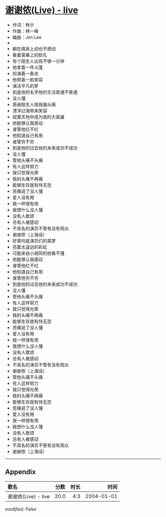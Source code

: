 # [谢谢侬(Live) - live](https://music.163.com/song?id=66570)

* 作词：林夕
* 作曲：林一峰
* 编曲：Jim Lee
* 
* 躺在病床上动也不想动
* 看着萤幕上的脸孔
* 有个陌生人出现不够一分钟
* 他拿着一件斗篷
* 扮演着一条龙
* 他带着一脸笑容
* 演活平凡的梦
* 到底他的名字他的生活普通不普通
* 没人懂
* 感谢陌生人陪我偏头痛
* 漂洋过海带来笑容
* 寂寞天地中成为我的大英雄
* 他能够让我感动
* 谁管他红不红
* 他知道自己有用
* 谁管穷不穷
* 到底他的过去他的未来成功不成功
* 没人懂
* 管他头痛不头痛
* 有人这样努力
* 我只觉得光荣
* 我的头痛不再痛
* 能够生存就有恃无恐
* 苦痛说了没人懂
* 爱人没有用
* 我一样很有用
* 我想什么没人懂
* 没有人歌颂
* 总有人被感动
* 不具名的演员不管有没有观众
* 谢谢侬（上海话）
* 好莱坞是演员们的美梦
* 亮着太遥远的彩虹
* 可能来自小胡同的他看不懂
* 他能够让我感动
* 谁管他红不红
* 他知道自己有用
* 谁管他穷不穷
* 到底他的过去他的未来成功不成功
* 没人懂
* 管他头痛不头痛
* 有人这样努力
* 我只觉得光荣
* 我的头痛不再痛
* 能够生存就有恃无恐
* 苦痛说了没人懂
* 爱人没有用
* 我一样很有用
* 我想什么没人懂
* 没有人歌颂
* 总有人被感动
* 不具名的演员不管有没有观众
* 谢谢侬（上海话）
* 管他头痛不头痛
* 有人这样努力
* 我只觉得光荣
* 我的头痛不再痛
* 能够生存就有恃无恐
* 苦痛说了没人懂
* 爱人没有用
* 我一样很有用
* 我想什么没人懂
* 没有人歌颂
* 总有人被感动
* 不具名的演员不管有没有观众
* 谢谢侬（上海话）


---

## Appendix

|歌名|分数|时长|时间|
|:---|:---:|---:|---:|
|谢谢侬(Live) - live|20.0|4:3|2004-01-01

*modified: False*
